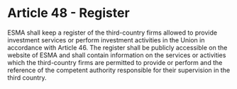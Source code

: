 # Article 48 - Register


ESMA shall keep a register of the third-country firms allowed to provide investment services or perform investment activities in the Union in accordance with Article 46. The register shall be publicly accessible on the website of ESMA and shall contain information on the services or activities which the third-country firms are permitted to provide or perform and the reference of the competent authority responsible for their supervision in the third country.
